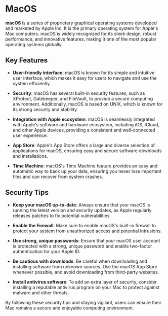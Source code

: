 # MacOS

**macOS** is a series of proprietary graphical operating systems developed and marketed by Apple Inc. It is the primary operating system for Apple's Mac computers. macOS is widely recognized for its sleek design, robust performance, and innovative features, making it one of the most popular operating systems globally.

## Key Features

- **User-friendly interface**: macOS is known for its simple and intuitive user interface, which makes it easy for users to navigate and use the system efficiently.

- **Security**: macOS has several built-in security features, such as XProtect, Gatekeeper, and FileVault, to provide a secure computing environment. Additionally, macOS is based on UNIX, which is known for its strong security and stability.

- **Integration with Apple ecosystem**: macOS is seamlessly integrated with Apple's software and hardware ecosystem, including iOS, iCloud, and other Apple devices, providing a consistent and well-connected user experience.

- **App Store**: Apple's App Store offers a large and diverse selection of applications for macOS, ensuring easy and secure software downloads and installations.

- **Time Machine**: macOS's Time Machine feature provides an easy and automatic way to back up your data, ensuring you never lose important files and can recover from system crashes.

## Security Tips

- **Keep your macOS up-to-date**: Always ensure that your macOS is running the latest version and security updates, as Apple regularly releases patches to fix potential vulnerabilities.

- **Enable the Firewall**: Make sure to enable macOS's built-in firewall to protect your system from unauthorized access and potential intrusions.

- **Use strong, unique passwords**: Ensure that your macOS user account is protected with a strong, unique password and enable two-factor authentication for your Apple ID.

- **Be cautious with downloads**: Be careful when downloading and installing software from unknown sources. Use the macOS App Store whenever possible, and avoid downloading from third-party websites.

- **Install antivirus software**: To add an extra layer of security, consider installing a reputable antivirus program on your Mac to protect against malware and other threats.

By following these security tips and staying vigilant, users can ensure their Mac remains a secure and enjoyable computing environment.

